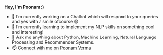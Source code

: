 **Hey, I'm Poonam :)**

- 🔭 I’m currently working on a Chatbot which will respond to your queries and yes with a smile ofcourse 😄
- 🌱 I’m currently learning to implement my NLP skills on something cool and interesting!
- 💬 Ask me anything about Python, Machine Learning, Natural Language Processing and Recommender Systems.
- 📫 Connect with me on [Poonam Verma](https://www.linkedin.com/in/poonam-verma-8170aaa8/)

